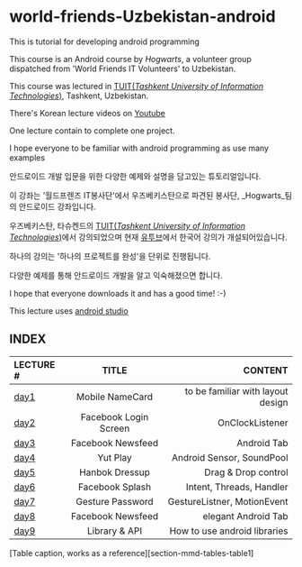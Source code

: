 # world-friends-Uzbekistan-android

This is tutorial for developing android programming

This course is an Android course by _Hogwarts_, a volunteer group dispatched from 'World Friends IT Volunteers' to Uzbekistan.

This course was lectured in [TUIT(_Tashkent University of Information Technologies_)](https://en.wikipedia.org/wiki/Tashkent_University_of_Information_Technologies), Tashkent, Uzbekistan.

There's Korean lecture videos on [Youtube](https://www.youtube.com/watch?v=9c-718mXVI8&t=5s)

One lecture contain to complete one project.

I hope everyone to be familiar with android programming as use many examples



안드로이드 개발 입문을 위한 다양한 예제와 설명을 담고있는 튜토리얼입니다.

이 강좌는 '월드프렌즈 IT봉사단'에서 우즈베키스탄으로 파견된 봉사단, _Hogwarts_팀의 안드로이드 강좌입니다.

우즈베키스탄, 타슈켄드의 [TUIT(_Tashkent University of Information Technologies_)](https://en.wikipedia.org/wiki/Tashkent_University_of_Information_Technologies)에서 강의되었으며 현재 [유투브](https://www.youtube.com/watch?v=9c-718mXVI8&t=5s)에서 한국어 강의가 개설되어있습니다.

하나의 강의는 '하나의 프로젝트를 완성'을 단위로 진행됩니다.

다양한 예제를 통해 안드로이드 개발을 알고 익숙해졌으면 합니다.



I hope that everyone downloads it and has a good time! :-)


This lecture uses [android studio](https://developer.android.com/studio/index.html?hl=ko)

## INDEX

| LECTURE # | TITLE | CONTENT |
| :------------ | :-----------: | -------------------: |
| [day1](https://github.com/daehwa/world-friends-Uzbekistan-android/tree/master/day1)  | Mobile NameCard  | to be familiar with layout design |
| [day2](https://github.com/daehwa/world-friends-Uzbekistan-android/tree/master/day2)  | Facebook Login Screen  | OnClockListener |
| [day3](https://github.com/daehwa/world-friends-Uzbekistan-android/tree/master/day3%2C4/day3)  | Facebook Newsfeed  |  Android Tab |
| [day4](https://github.com/daehwa/world-friends-Uzbekistan-android/tree/master/day4)  | Yut Play  |  Android Sensor, SoundPool  |
| [day5](https://github.com/daehwa/world-friends-Uzbekistan-android/tree/master/day5)  | Hanbok Dressup  |  Drag & Drop control  |
| [day6](https://github.com/daehwa/world-friends-Uzbekistan-android/tree/master/day6)  | Facebook Splash  |  Intent, Threads, Handler   |
| [day7](https://github.com/daehwa/world-friends-Uzbekistan-android/tree/master/day7)  | Gesture Password  |  GestureListner, MotionEvent  |
| [day8](https://github.com/daehwa/world-friends-Uzbekistan-android/tree/master/day3%2C4/day8)  | Facebook Newsfeed  |  elegant Android Tab  |
| [day9](https://github.com/daehwa/world-friends-Uzbekistan-android/tree/master/day9)  | Library & API  |  How to use android libraries  |
[Table caption, works as a reference][section-mmd-tables-table1] 


